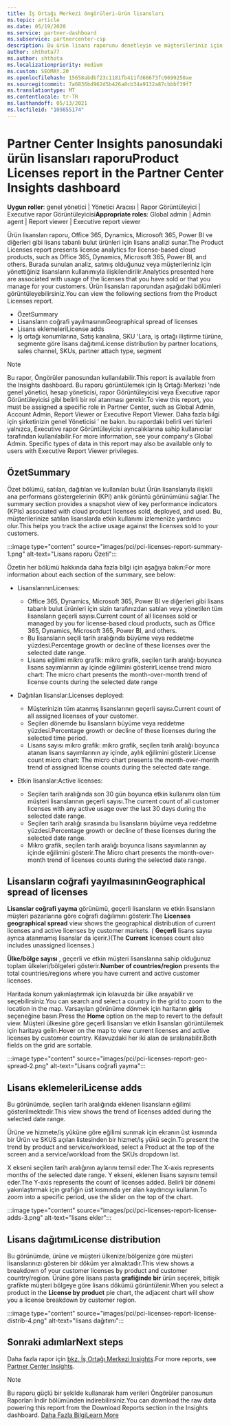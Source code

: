 ```yaml
---
title: İş Ortağı Merkezi öngörüleri-ürün lisansları
ms.topic: article
ms.date: 05/19/2020
ms.service: partner-dashboard
ms.subservice: partnercenter-csp
description: Bu ürün lisans raporunu denetleyin ve müşterileriniz için satmanız veya yönetmeniz için lisanslanan lisanslı bulut ürünleriyle nasıl geliştireceğinizi öğrenin.
author: shthota77
ms.author: shthota
ms.localizationpriority: medium
ms.custom: SEOMAY.20
ms.openlocfilehash: 15658abdbf23c1181fb411fd66673fc9699250ae
ms.sourcegitcommit: 7a6836bd962d5b426a8cb34a9132a87cbbbf39f7
ms.translationtype: MT
ms.contentlocale: tr-TR
ms.lasthandoff: 05/13/2021
ms.locfileid: "109855174"
---
```

# <a name="product-licenses-report-in-the-partner-center-insights-dashboard"></a><span data-ttu-id="24626-103">Partner Center Insights panosundaki ürün lisansları raporu</span><span class="sxs-lookup"><span data-stu-id="24626-103">Product Licenses report in the Partner Center Insights dashboard</span></span>

<span data-ttu-id="24626-104">**Uygun roller**: genel yönetici | Yönetici Aracısı | Rapor Görüntüleyici | Executive rapor Görüntüleyicisi</span><span class="sxs-lookup"><span data-stu-id="24626-104">**Appropriate roles**: Global admin | Admin agent | Report viewer | Executive report viewer</span></span>

<span data-ttu-id="24626-105">Ürün lisansları raporu, Office 365, Dynamics, Microsoft 365, Power BI ve diğerleri gibi lisans tabanlı bulut ürünleri için lisans analizi sunar.</span><span class="sxs-lookup"><span data-stu-id="24626-105">The Product Licenses report presents license analytics for license-based cloud products, such as Office 365, Dynamics, Microsoft 365, Power BI, and others.</span></span> <span data-ttu-id="24626-106">Burada sunulan analiz, satmış olduğunuz veya müşterileriniz için yönettiğiniz lisansların kullanımıyla ilişkilendirilir.</span><span class="sxs-lookup"><span data-stu-id="24626-106">Analytics presented here are associated with usage of the licenses that you have sold or that you manage for your customers.</span></span> <span data-ttu-id="24626-107">Ürün lisansları raporundan aşağıdaki bölümleri görüntüleyebilirsiniz.</span><span class="sxs-lookup"><span data-stu-id="24626-107">You can view the following sections from the Product Licenses report.</span></span>

- <span data-ttu-id="24626-108">Özet</span><span class="sxs-lookup"><span data-stu-id="24626-108">Summary</span></span>
- <span data-ttu-id="24626-109">Lisansların coğrafi yayılmasının</span><span class="sxs-lookup"><span data-stu-id="24626-109">Geographical spread of licenses</span></span>
- <span data-ttu-id="24626-110">Lisans eklemeleri</span><span class="sxs-lookup"><span data-stu-id="24626-110">License adds</span></span>
- <span data-ttu-id="24626-111">İş ortağı konumlarına, Satış kanalına, SKU 'Lara, iş ortağı iliştirme türüne, segmente göre lisans dağıtımı</span><span class="sxs-lookup"><span data-stu-id="24626-111">License distribution by partner locations, sales channel, SKUs, partner attach type, segment</span></span>

 > [!NOTE]
 > <span data-ttu-id="24626-112">Bu rapor, Öngörüler panosundan kullanılabilir.</span><span class="sxs-lookup"><span data-stu-id="24626-112">This report is available from the Insights dashboard.</span></span> <span data-ttu-id="24626-113">Bu raporu görüntülemek için Iş Ortağı Merkezi 'nde genel yönetici, hesap yöneticisi, rapor Görüntüleyicisi veya Executive rapor Görüntüleyicisi gibi belirli bir rol atanması gerekir.</span><span class="sxs-lookup"><span data-stu-id="24626-113">To view this report, you must be assigned a specific role in Partner Center, such as Global Admin, Account Admin, Report Viewer or Executive Report Viewer.</span></span> <span data-ttu-id="24626-114">Daha fazla bilgi için şirketinizin genel Yöneticisi ' ne bakın. bu rapordaki belirli veri türleri yalnızca, Executive rapor Görüntüleyicisi ayrıcalıklarına sahip kullanıcılar tarafından kullanılabilir.</span><span class="sxs-lookup"><span data-stu-id="24626-114">For more information, see your company's Global Admin. Specific types of data in this report may also be available only to users with Executive Report Viewer privileges.</span></span>

## <a name="summary"></a><span data-ttu-id="24626-115">Özet</span><span class="sxs-lookup"><span data-stu-id="24626-115">Summary</span></span>

<span data-ttu-id="24626-116">Özet bölümü, satılan, dağıtılan ve kullanılan bulut Ürün lisanslarıyla ilişkili ana performans göstergelerinin (KPI) anlık görüntü görünümünü sağlar.</span><span class="sxs-lookup"><span data-stu-id="24626-116">The summary section provides a snapshot view of key performance indicators (KPIs) associated with cloud product licenses sold, deployed, and used.</span></span> <span data-ttu-id="24626-117">Bu, müşterilerinize satılan lisanslarda etkin kullanımı izlemenize yardımcı olur.</span><span class="sxs-lookup"><span data-stu-id="24626-117">This helps you track the active usage against the licenses sold to your customers.</span></span>

:::image type="content" source="images/pci/pci-licenses-report-summary-1.png" alt-text="Lisans raporu Özeti":::

<span data-ttu-id="24626-119">Özetin her bölümü hakkında daha fazla bilgi için aşağıya bakın:</span><span class="sxs-lookup"><span data-stu-id="24626-119">For more information about each section of the summary, see below:</span></span>

- <span data-ttu-id="24626-120">Lisanslarının</span><span class="sxs-lookup"><span data-stu-id="24626-120">Licenses:</span></span> 
  - <span data-ttu-id="24626-121">Office 365, Dynamics, Microsoft 365, Power BI ve diğerleri gibi lisans tabanlı bulut ürünleri için sizin tarafınızdan satılan veya yönetilen tüm lisansların geçerli sayısı.</span><span class="sxs-lookup"><span data-stu-id="24626-121">Current count of all licenses sold or managed by you for license-based cloud products, such as Office 365, Dynamics, Microsoft 365, Power BI, and others.</span></span>
  - <span data-ttu-id="24626-122">Bu lisansların seçili tarih aralığında büyüme veya reddetme yüzdesi.</span><span class="sxs-lookup"><span data-stu-id="24626-122">Percentage growth or decline of these licenses over the selected date range.</span></span>
  - <span data-ttu-id="24626-123">Lisans eğilimi mikro grafik: mikro grafik, seçilen tarih aralığı boyunca lisans sayımlarının ay içinde eğilimini gösterir</span><span class="sxs-lookup"><span data-stu-id="24626-123">License trend micro chart: The micro chart presents the month-over-month trend of license counts during the selected date range</span></span>

- <span data-ttu-id="24626-124">Dağıtılan lisanslar:</span><span class="sxs-lookup"><span data-stu-id="24626-124">Licenses deployed:</span></span>
  - <span data-ttu-id="24626-125">Müşterinizin tüm atanmış lisanslarının geçerli sayısı.</span><span class="sxs-lookup"><span data-stu-id="24626-125">Current count of all assigned licenses of your customer.</span></span>
  - <span data-ttu-id="24626-126">Seçilen dönemde bu lisansların büyüme veya reddetme yüzdesi.</span><span class="sxs-lookup"><span data-stu-id="24626-126">Percentage growth or decline of these licenses during the selected time period.</span></span>
  - <span data-ttu-id="24626-127">Lisans sayısı mikro grafik: mikro grafik, seçilen tarih aralığı boyunca atanan lisans sayımlarının ay içinde, aylık eğilimini gösterir.</span><span class="sxs-lookup"><span data-stu-id="24626-127">License count micro chart: The micro chart presents the month-over-month trend of assigned license counts during the selected date range.</span></span>

- <span data-ttu-id="24626-128">Etkin lisanslar:</span><span class="sxs-lookup"><span data-stu-id="24626-128">Active licenses:</span></span> 
  - <span data-ttu-id="24626-129">Seçilen tarih aralığında son 30 gün boyunca etkin kullanımı olan tüm müşteri lisanslarının geçerli sayısı.</span><span class="sxs-lookup"><span data-stu-id="24626-129">The current count of all customer licenses with any active usage over the last 30 days during the selected date range.</span></span>
  - <span data-ttu-id="24626-130">Seçilen tarih aralığı sırasında bu lisansların büyüme veya reddetme yüzdesi.</span><span class="sxs-lookup"><span data-stu-id="24626-130">Percentage growth or decline of these licenses during the selected date range.</span></span>
  - <span data-ttu-id="24626-131">Mikro grafik, seçilen tarih aralığı boyunca lisans sayımlarının ay içinde eğilimini gösterir.</span><span class="sxs-lookup"><span data-stu-id="24626-131">The Micro chart presents the month-over-month trend of licenses counts during the selected date range.</span></span>

## <a name="geographical-spread-of-licenses"></a><span data-ttu-id="24626-132">Lisansların coğrafi yayılmasının</span><span class="sxs-lookup"><span data-stu-id="24626-132">Geographical spread of licenses</span></span>

<span data-ttu-id="24626-133">**Lisanslar coğrafi yayma** görünümü, geçerli lisansların ve etkin lisansların müşteri pazarlarına göre coğrafi dağılımını gösterir.</span><span class="sxs-lookup"><span data-stu-id="24626-133">The **Licenses geographical spread** view shows the geographical distribution of current licenses and active licenses by customer markets.</span></span> <span data-ttu-id="24626-134">( **Geçerli** lisans sayısı ayrıca atanmamış lisanslar da içerir.)</span><span class="sxs-lookup"><span data-stu-id="24626-134">(The **Current** licenses count also includes unassigned licenses.)</span></span>

<span data-ttu-id="24626-135">**Ülke/bölge sayısı** , geçerli ve etkin müşteri lisanslarına sahip olduğunuz toplam ülkeleri/bölgeleri gösterir.</span><span class="sxs-lookup"><span data-stu-id="24626-135">**Number of countries/region** presents the total countries/regions where you have current and active customer licenses.</span></span>

<span data-ttu-id="24626-136">Haritada konum yakınlaştırmak için kılavuzda bir ülke arayabilir ve seçebilirsiniz.</span><span class="sxs-lookup"><span data-stu-id="24626-136">You can search and select a country in the grid to zoom to the location in the map.</span></span> <span data-ttu-id="24626-137">Varsayılan görünüme dönmek için haritanın **giriş** seçeneğine basın.</span><span class="sxs-lookup"><span data-stu-id="24626-137">Press the **Home** option on the map to revert to the default view.</span></span> <span data-ttu-id="24626-138">Müşteri ülkesine göre geçerli lisansları ve etkin lisansları görüntülemek için haritaya gelin.</span><span class="sxs-lookup"><span data-stu-id="24626-138">Hover on the map to view current licenses and active licenses by customer country.</span></span> <span data-ttu-id="24626-139">Kılavuzdaki her iki alan de sıralanabilir.</span><span class="sxs-lookup"><span data-stu-id="24626-139">Both fields on the grid are sortable.</span></span>

:::image type="content" source="images/pci/pci-licenses-report-geo-spread-2.png" alt-text="Lisans coğrafi yayma":::

## <a name="license-adds"></a><span data-ttu-id="24626-141">Lisans eklemeleri</span><span class="sxs-lookup"><span data-stu-id="24626-141">License adds</span></span>

<span data-ttu-id="24626-142">Bu görünümde, seçilen tarih aralığında eklenen lisansların eğilimi gösterilmektedir.</span><span class="sxs-lookup"><span data-stu-id="24626-142">This view shows the trend of licenses added during the selected date range.</span></span> 

<span data-ttu-id="24626-143">Ürüne ve hizmete/iş yüküne göre eğilimi sunmak için ekranın üst kısmında bir Ürün ve SKUS açılan listesinden bir hizmet/iş yükü seçin.</span><span class="sxs-lookup"><span data-stu-id="24626-143">To present the trend by product and service/workload, select a Product at the top of the screen and a service/workload from the SKUs dropdown list.</span></span>

<span data-ttu-id="24626-144">X ekseni seçilen tarih aralığının aylarını temsil eder.</span><span class="sxs-lookup"><span data-stu-id="24626-144">The X-axis represents months of the selected date range.</span></span> <span data-ttu-id="24626-145">Y ekseni, eklenen lisans sayısını temsil eder.</span><span class="sxs-lookup"><span data-stu-id="24626-145">The Y-axis represents the count of licenses added.</span></span> <span data-ttu-id="24626-146">Belirli bir dönemi yakınlaştırmak için grafiğin üst kısmında yer alan kaydırıcıyı kullanın.</span><span class="sxs-lookup"><span data-stu-id="24626-146">To zoom into a specific period, use the slider on the top of the chart.</span></span>

:::image type="content" source="images/pci/pci-licenses-report-license-adds-3.png" alt-text="lisans ekler":::

## <a name="license-distribution"></a><span data-ttu-id="24626-148">Lisans dağıtımı</span><span class="sxs-lookup"><span data-stu-id="24626-148">License distribution</span></span>

<span data-ttu-id="24626-149">Bu görünümde, ürüne ve müşteri ülkenize/bölgenize göre müşteri lisanslarınızı gösteren bir döküm yer almaktadır.</span><span class="sxs-lookup"><span data-stu-id="24626-149">This view shows a breakdown of your customer licenses by product and customer country/region.</span></span> <span data-ttu-id="24626-150">Ürüne göre lisans pasta **grafiğinde bir** ürün seçerek, bitişik grafikte müşteri bölgeye göre lisans dökümü görüntülenir.</span><span class="sxs-lookup"><span data-stu-id="24626-150">When you select a product in the **License by product** pie chart, the adjacent chart will show you a license breakdown by customer region.</span></span>

:::image type="content" source="images/pci/pci-licenses-report-license-distrib-4.png" alt-text="lisans dağıtımı":::

## <a name="next-steps"></a><span data-ttu-id="24626-152">Sonraki adımlar</span><span class="sxs-lookup"><span data-stu-id="24626-152">Next steps</span></span>

<span data-ttu-id="24626-153">Daha fazla rapor için [bkz. İş Ortağı Merkezi Insights](partner-center-insights.md).</span><span class="sxs-lookup"><span data-stu-id="24626-153">For more reports, see [Partner Center Insights](partner-center-insights.md).</span></span>

>[!NOTE] 
> <span data-ttu-id="24626-154">Bu raporu güçlü bir şekilde kullanarak ham verileri Öngörüler panosunun Raporları İndir bölümünden indirebilirsiniz.</span><span class="sxs-lookup"><span data-stu-id="24626-154">You can download the raw data powering this report from the Download Reports section in the Insights dashboard.</span></span> [<span data-ttu-id="24626-155">Daha Fazla Bilgi</span><span class="sxs-lookup"><span data-stu-id="24626-155">Learn More</span></span>](pci-download-reports.md)
